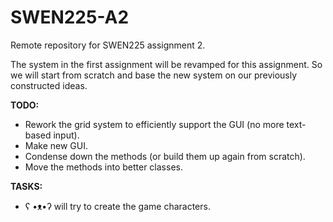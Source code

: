 # SWEN225-A2

Remote repository for SWEN225 assignment 2.

The system in the first assignment will be revamped for this assignment. So we will start from scratch and base the new
system on
our previously constructed ideas.

**TODO:**

* Rework the grid system to efficiently support the GUI (no more text-based input).
* Make new GUI.
* Condense down the methods (or build them up again from scratch).
* Move the methods into better classes.

**TASKS:**

* ʕ •ᴥ•ʔ will try to create the game characters.
